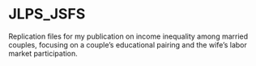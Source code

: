 # JLPS_JSFS
Replication files for my publication on income inequality among married couples, focusing on a couple’s educational pairing and the wife’s labor market participation.
